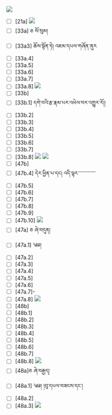 ![](https://github.com/Esukhia/J018/blob/master/MRK35_SAMPLING/F/F052-0643.jpg)
- [ ] [21a]
![](https://github.com/Esukhia/J018/blob/master/MRK35_SAMPLING/F/F052-0667.jpg)
- [ ] [33a] ཅ སོ་སུམ།
- [ ] [33a3] ཆོས་སྟོན་ཏེ། འཇམ་དཔལ་གཞོན་ནུར
- [ ] [33a.4]
- [ ] [33a.5]
- [ ] [33a.6]
- [ ] [33a.7]
- [ ] [33a.8]
![](https://github.com/Esukhia/J018/blob/master/MRK35_SAMPLING/F/F052-0668.jpg)
- [ ] [33b]
- [ ] [33b.1] དགེ་བའི་རྩ་རྣམ་པར་འཕེལ་བར་འགྱུར་རོ།། 
- [ ] [33b.2]
- [ ] [33b.3]
- [ ] [33b.4]
- [ ] [33b.5]
- [ ] [33b.6]
- [ ] [33b.7]
- [ ] [33b.8]
![](https://github.com/Esukhia/J018/blob/master/MRK35_SAMPLING/F/F052-0669.jpg)
![](https://github.com/Esukhia/J018/blob/master/MRK35_SAMPLING/F/F052-0670.jpg)
- [ ] [47b] 
- [ ] [47b.4] དེར་ཕྱིན་པ་དང། འདི་ལྟར་་་་་་་་་་་་་་་་
- [ ] [47b.5]
- [ ] [47b.6]
- [ ] [47b.7]
- [ ] [47b.8]
- [ ] [47b.9]
- [ ] [47b.10]
![](https://github.com/Esukhia/J018/blob/master/MRK35_SAMPLING/F/F052-0694.jpg)
- [ ] [47a] ཅ ཞེ་བདུན།
- [ ] [47a.1] ༄༅། 
- [ ] [47a.2]
- [ ] [47a.3]
- [ ] [47a.4]
- [ ] [47a.5]
- [ ] [47a.6]
- [ ] [47a.7]- 
- [ ] [47a.8]
![](https://github.com/Esukhia/J018/blob/master/MRK35_SAMPLING/F/F052-0695.jpg)
- [ ] [48b]
- [ ] [48b.1]
- [ ] [48b.2]
- [ ] [48b.3]
- [ ] [48b.4]
- [ ] [48b.5]
- [ ] [48b.6]
- [ ] [48b.7]
- [ ] [48b.8]
![](https://github.com/Esukhia/J018/blob/master/MRK35_SAMPLING/F/F052-0696.jpg)
- [ ] [48a]ཅ ཞེ་བརྒྱད། 
- [ ] [48a.1] ༄༅། །བུ་དཔལ་བཟངས་དང་། 
- [ ] [48a.2]
- [ ] [48a.3]
![](https://github.com/Esukhia/J018/blob/master/MRK35_SAMPLING/F/F052-0697.jpg)
